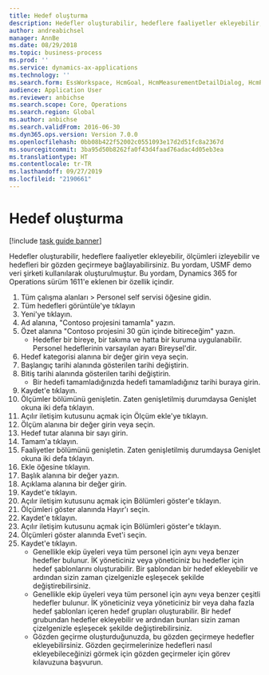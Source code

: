 ```yaml
---
title: Hedef oluşturma
description: Hedefler oluşturabilir, hedeflere faaliyetler ekleyebilir, ölçümleri izleyebilir ve hedefleri bir gözden geçirmeye bağlayabilirsiniz.
author: andreabichsel
manager: AnnBe
ms.date: 08/29/2018
ms.topic: business-process
ms.prod: ''
ms.service: dynamics-ax-applications
ms.technology: ''
ms.search.form: EssWorkspace, HcmGoal, HcmMeasurementDetailDialog, HcmPerfJournalAdd, HcmGoalChangeSettings
audience: Application User
ms.reviewer: anbichse
ms.search.scope: Core, Operations
ms.search.region: Global
ms.author: anbichse
ms.search.validFrom: 2016-06-30
ms.dyn365.ops.version: Version 7.0.0
ms.openlocfilehash: 0bb08b422f52002c0551093e17d2d51fc8a2367d
ms.sourcegitcommit: 3ba95d50b8262fa0f43d4faad76adac4d05eb3ea
ms.translationtype: HT
ms.contentlocale: tr-TR
ms.lasthandoff: 09/27/2019
ms.locfileid: "2190661"
---
```

# <a name="create-a-goal"></a>Hedef oluşturma

[!include [task guide banner](../../includes/task-guide-banner.md)]

Hedefler oluşturabilir, hedeflere faaliyetler ekleyebilir, ölçümleri izleyebilir ve hedefleri bir gözden geçirmeye bağlayabilirsiniz. Bu yordam, USMF demo veri şirketi kullanılarak oluşturulmuştur. Bu yordam, Dynamics 365 for Operations sürüm 1611'e eklenen bir özellik içindir.

1. Tüm çalışma alanları > Personel self servisi öğesine gidin.
2. Tüm hedefleri görüntüle'ye tıklayın
3. Yeni'ye tıklayın.
4. Ad alanına, "Contoso projesini tamamla" yazın.
5. Özet alanına "Contoso projesini 30 gün içinde bitireceğim" yazın.
    * Hedefler bir bireye, bir takıma ve hatta bir kuruma uygulanabilir. Personel hedeflerinin varsayılan ayarı Bireysel'dir.  
6. Hedef kategorisi alanına bir değer girin veya seçin.
7. Başlangıç tarihi alanında gösterilen tarihi değiştirin.
8. Bitiş tarihi alanında gösterilen tarihi değiştirin.
    * Bir hedefi tamamladığınızda hedefi tamamladığınız tarihi buraya girin.  
9. Kaydet'e tıklayın.
10. Ölçümler bölümünü genişletin. Zaten genişletilmiş durumdaysa Genişlet okuna iki defa tıklayın.
11. Açılır iletişim kutusunu açmak için Ölçüm ekle'ye tıklayın.
12. Ölçüm alanına bir değer girin veya seçin.
13. Hedef tutar alanına bir sayı girin.
14. Tamam'a tıklayın.
15. Faaliyetler bölümünü genişletin. Zaten genişletilmiş durumdaysa Genişlet okuna iki defa tıklayın.
16. Ekle öğesine tıklayın.
17. Başlık alanına bir değer yazın.
18. Açıklama alanına bir değer girin.
19. Kaydet'e tıklayın.
20. Açılır iletişim kutusunu açmak için Bölümleri göster'e tıklayın.
21. Ölçümleri göster alanında Hayır'ı seçin.
22. Kaydet'e tıklayın.
23. Açılır iletişim kutusunu açmak için Bölümleri göster'e tıklayın.
24. Ölçümleri göster alanında Evet'i seçin.
25. Kaydet'e tıklayın.
    * Genellikle ekip üyeleri veya tüm personel için aynı veya benzer hedefler bulunur.     İK yöneticiniz veya yöneticiniz bu hedefler için hedef şablonlarını oluşturabilir. Bir şablondan bir hedef ekleyebilir ve ardından sizin zaman çizelgenizle eşleşecek şekilde değiştirebilirsiniz.  
    * Genellikle ekip üyeleri veya tüm personel için aynı veya benzer çeşitli hedefler bulunur.     İK yöneticiniz veya yöneticiniz bir veya daha fazla hedef şablonları içeren hedef grupları oluşturabilir. Bir hedef grubundan hedefler ekleyebilir ve ardından bunları sizin zaman çizelgenizle eşleşecek şekilde değiştirebilirsiniz.  
    * Gözden geçirme oluşturduğunuzda, bu gözden geçirmeye hedefler ekleyebilirsiniz. Gözden geçirmelerinize hedefleri nasıl ekleyebileceğinizi görmek için gözden geçirmeler için görev kılavuzuna başvurun.  

